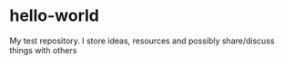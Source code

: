 # hello-world
My test repository. I store ideas, resources and possibly share/discuss things with others
